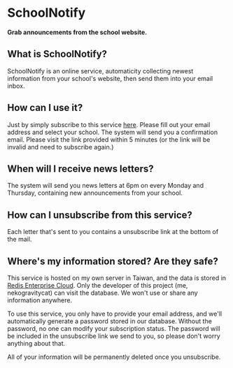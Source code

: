 # SchoolNotify
**Grab announcements from the school website.**

## What is SchoolNotify?
SchoolNotify is an online service, automaticity collecting newest information from your school's website, then send them into your email inbox.

## How can I use it?
Just by simply subscribe to this service [here](https://sn.nekogc.com). Please fill out your email address and select your school. The system will send you a confirmation email. Please visit the link provided within 5 minutes (or the link will be invalid and need to subscribe again.)

## When will I receive news letters?
The system will send you news letters at 6pm on every Monday and Thursday, containing new announcements from your school.

## How can I unsubscribe from this service?
Each letter that's sent to you contains a unsubscribe link at the bottom of the mail.

## Where's my information stored? Are they safe?
This service is hosted on my own server in Taiwan, and the data is stored in [Redis Enterprise Cloud](https://redis.com). Only the developer of this project (me, nekogravitycat) can visit the database. We won't use or share any information anywhere.

To use this service, you only have to provide your email address, and we'll automatically generate a password stored in our database. Without the password, no one can modify your subscription status. The password will be included in the unsubscribe link we send to you, so please don't worry anything about that.

All of your information will be permanently deleted once you unsubscribe.
